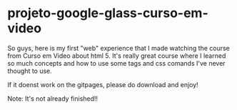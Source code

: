 # projeto-google-glass-curso-em-video

So guys, here is my first "web" experience that I made watching the course from Curso em Video about html 5. It's really great course where I learned so much concepts and how to use some tags and css comands I've never thought to use.

If it doenst work on the gitpages, please do download and enjoy!

Note: It's not already finished!!
